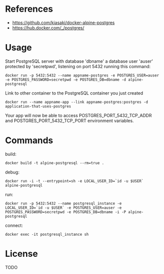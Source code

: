 # References
- https://github.com/kiasaki/docker-alpine-postgres
- https://hub.docker.com/_/postgres/

# Usage

Start PostgreSQL server with database 'dbname' a database user 'auser' protected by 'secretpwd', listening on port 5432 running this command:
    
    docker run -p 5432:5432 --name appname-postgres -e POSTGRES_USER=auser -e POSTGRES_PASSWORD=secretpwd -e POSTGRES_DB=dbname -d alpine-postgresql

Link to other container to the PostgreSQL container you just created

    docker run --name appname-app --link appname-postgres:postgres -d application-that-uses-postgres

Your app will now be able to access POSTGRES_PORT_5432_TCP_ADDR and POSTGRES_PORT_5432_TCP_PORT environment variables.

# Commands

build:

	docker build -t alpine-postgresql --rm=true .

debug:

	docker run -i -t --entrypoint=sh -e LOCAL_USER_ID=`id -u $USER` alpine-postgresql

run:

    docker run -p 5432:5432 --name postgresql_instance -e LOCAL_USER_ID=`id -u $USER` -e POSTGRES_USER=auser -e POSTGRES_PASSWORD=secretpwd -e POSTGRES_DB=dbname -i -P alpine-postgresql

connect:

    docker exec -it postgresql_instance sh

# License

TODO
